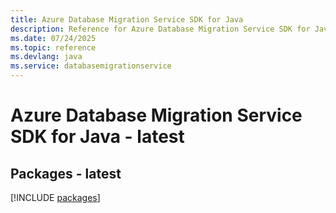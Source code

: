 ```yaml
---
title: Azure Database Migration Service SDK for Java
description: Reference for Azure Database Migration Service SDK for Java
ms.date: 07/24/2025
ms.topic: reference
ms.devlang: java
ms.service: databasemigrationservice
---
```

# Azure Database Migration Service SDK for Java - latest
## Packages - latest
[!INCLUDE [packages](database-migration-service-index.md)]